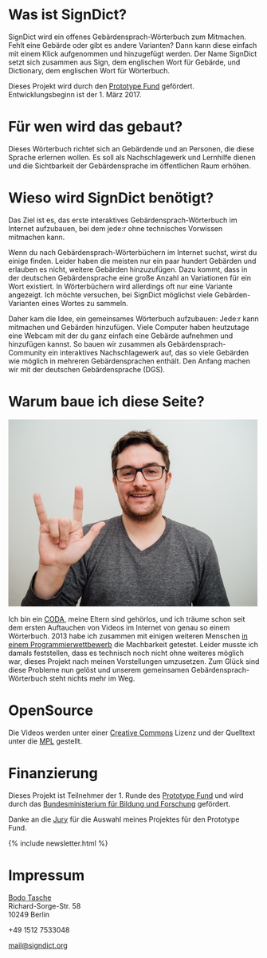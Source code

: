 # Was ist SignDict?

SignDict wird ein offenes Gebärdensprach-Wörterbuch zum Mitmachen. Fehlt eine
Gebärde oder gibt es andere Varianten? Dann kann diese einfach mit einem Klick
aufgenommen und hinzugefügt werden. Der Name SignDict setzt sich zusammen aus
Sign, dem englischen Wort für Gebärde, und Dictionary, dem englischen Wort für
Wörterbuch.

Dieses Projekt wird durch den [Prototype Fund](http://prototypefund.de)
gefördert. Entwicklungsbeginn ist der 1. März 2017.

# Für wen wird das gebaut?

Dieses Wörterbuch richtet sich an Gebärdende und an Personen, die diese Sprache
erlernen wollen. Es soll als Nachschlagewerk und Lernhilfe dienen und die
Sichtbarkeit der Gebärdensprache im öffentlichen Raum erhöhen.

# Wieso wird SignDict benötigt?

Das Ziel ist es, das erste interaktives Gebärdensprach-Wörterbuch im Internet
aufzubauen, bei dem jede:r ohne technisches Vorwissen mitmachen kann.

Wenn du nach Gebärdensprach-Wörterbüchern im Internet suchst, wirst du einige
finden. Leider haben die meisten nur ein paar hundert Gebärden und erlauben es
nicht, weitere Gebärden hinzuzufügen. Dazu kommt, dass in der deutschen
Gebärdensprache eine große Anzahl an Variationen für ein Wort existiert. In
Wörterbüchern wird allerdings oft nur eine Variante angezeigt. Ich möchte
versuchen, bei SignDict möglichst viele Gebärden-Varianten eines Wortes zu
sammeln.

Daher kam die Idee, ein gemeinsames Wörterbuch aufzubauen: Jede:r kann
mitmachen und Gebärden hinzufügen. Viele Computer haben heutzutage eine Webcam
mit der du ganz einfach eine Gebärde aufnehmen und hinzufügen kannst. So bauen
wir zusammen als Gebärdensprach-Community ein interaktives Nachschlagewerk auf,
das so viele Gebärden wie möglich in mehreren Gebärdensprachen enthält. Den
Anfang machen wir mit der deutschen Gebärdensprache (DGS).

# Warum baue ich diese Seite?

![Bodo](/images/bodo.jpg)

Ich bin ein [CODA](https://en.wikipedia.org/wiki/Child_of_deaf_adult), meine
Eltern sind gehörlos, und ich träume schon seit dem ersten Auftauchen von
Videos im Internet von genau so einem Wörterbuch. 2013 habe ich zusammen mit
einigen weiteren Menschen [in einem
Programmierwettbewerb](http://bitboxer.de/2013/10/25/see-me-speak/) die
Machbarkeit getestet. Leider musste ich damals feststellen, dass es technisch
noch nicht ohne weiteres möglich war, dieses Projekt nach meinen Vorstellungen
umzusetzen.  Zum Glück sind diese Probleme nun gelöst und unserem gemeinsamen
Gebärdensprach-Wörterbuch steht nichts mehr im Weg.

# OpenSource

Die Videos werden unter einer [Creative Commons](https://creativecommons.org/)
Lizenz und der Quelltext unter die [MPL](https://www.wikiwand.com/en/Mozilla_Public_License)
gestellt.

# Finanzierung

Dieses Projekt ist Teilnehmer der 1. Runde des [Prototype Fund](http://prototypefund.de/)
und wird durch das
[Bundesministerium für Bildung und Forschung](https://www.bmbf.de/) gefördert.

Danke an die [Jury](https://prototypefund.de/2016/10/25/1022/) für die Auswahl meines
Projektes für den Prototype Fund.

{% include newsletter.html %}

# Impressum

[Bodo Tasche](http://bodo.tasche.me)  
Richard-Sorge-Str. 58  
10249 Berlin  

+49 1512 7533048

[mail@signdict.org](mailto:mail@signdict.org)
